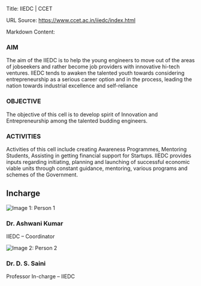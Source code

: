 Title: IIEDC | CCET

URL Source: https://www.ccet.ac.in/iiedc/index.html

Markdown Content:
### AIM

The aim of the IIEDC is to help the young engineers to move out of the areas of jobseekers and rather become job providers with innovative hi-tech ventures. IIEDC tends to awaken the talented youth towards considering entrepreneurship as a serious career option and in the process, leading the nation towards industrial excellence and self-reliance

### OBJECTIVE

The objective of this cell is to develop spirit of Innovation and Entrepreneurship among the talented budding engineers.

### ACTIVITIES

Activities of this cell include creating Awareness Programmes, Mentoring Students, Assisting in getting financial support for Startups. IIEDC provides inputs regarding initiating, planning and launching of successful economic viable units through constant guidance, mentoring, various programs and schemes of the Government.

Incharge
--------

![Image 1: Person 1](https://www.ccet.ac.in/iiedc/images/ashwani.png)

### Dr. Ashwani Kumar

IIEDC – Coordinator

![Image 2: Person 2](https://www.ccet.ac.in/iiedc/images/dssaini.png)

### Dr. D. S. Saini

Professor In-charge – IIEDC
